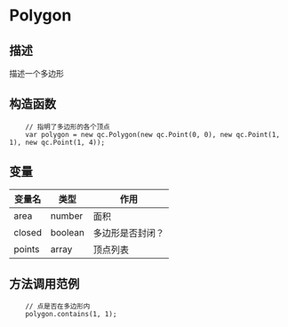 # Polygon

## 描述
描述一个多边形

## 构造函数
````
	// 指明了多边形的各个顶点
	var polygon = new qc.Polygon(new qc.Point(0, 0), new qc.Point(1, 1), new qc.Point(1, 4));
````

## 变量
| 变量名        |   类型       |  作用           |
| ------------- |-------------|-------------|
| area | number | 面积 |
| closed | boolean | 多边形是否封闭？ |
| points | array | 顶点列表 |

## 方法调用范例
````
	// 点是否在多边形内
	polygon.contains(1, 1);
````